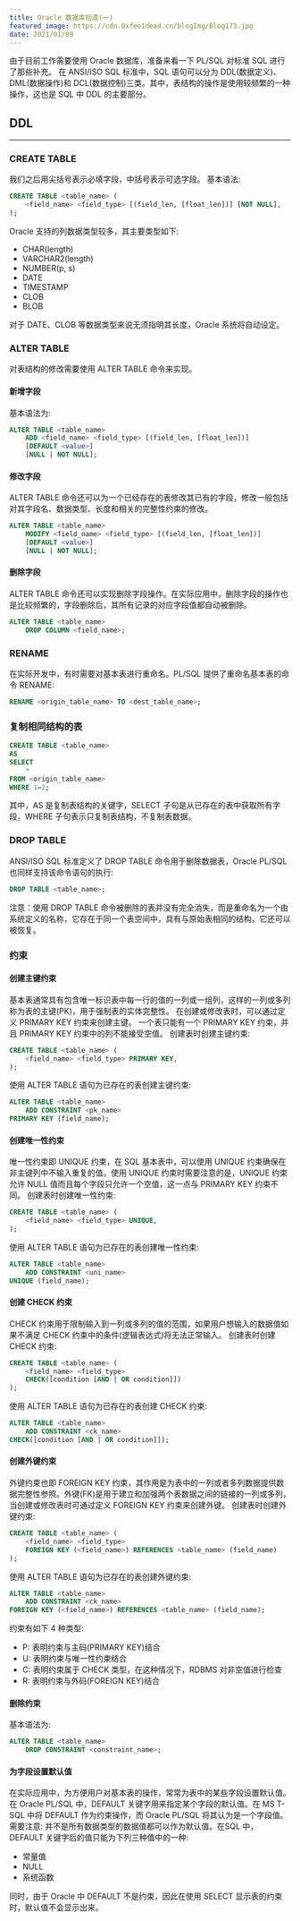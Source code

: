 ```yaml
---
title: Oracle 数据库拾遗(一)
featured_image: https://cdn.0xfee1dead.cn/blogImg/Blog173.jpg
date: 2021/01/09
---
```


由于目前工作需要使用 Oracle 数据库，准备来看一下 PL/SQL 对标准 SQL 进行了那些补充。
在 ANSI/ISO SQL 标准中，SQL 语句可以分为 DDL(数据定义)、DML(数据操作)和 DCL(数据控制)三类。其中，表结构的操作是使用较频繁的一种操作，这也是 SQL 中 DDL 的主要部分。

## DDL
***  
### CREATE TABLE
我们之后用尖括号表示必填字段，中括号表示可选字段。
基本语法: 
``` sql
CREATE TABLE <table_name> (
    <field_name> <field_type> [(field_len, [float_len])] [NOT NULL],
);
```

Oracle 支持的列数据类型较多，其主要类型如下: 
- CHAR(length)
- VARCHAR2(length)
- NUMBER(p, s)
- DATE
- TIMESTAMP
- CLOB
- BLOB

对于 DATE、CLOB 等数据类型来说无须指明其长度，Oracle 系统将自动设定。

### ALTER TABLE
对表结构的修改需要使用 ALTER TABLE 命令来实现。

#### 新增字段
基本语法为: 
``` sql
ALTER TABLE <table_name> 
    ADD <field_name> <field_type> [(field_len, [float_len])] 
    [DEFAULT <value>] 
    [NULL | NOT NULL];
```

#### 修改字段
ALTER TABLE 命令还可以为一个已经存在的表修改其已有的字段，修改一般包括对其字段名、数据类型、长度和相关的完整性约束的修改。
``` sql
ALTER TABLE <table_name> 
    MODIFY <field_name> <field_type> [(field_len, [float_len])] 
    [DEFAULT <value>] 
    [NULL | NOT NULL];
```

#### 删除字段
ALTER TABLE 命令还可以实现删除字段操作。在实际应用中，删除字段的操作也是比较频繁的，字段删除后，其所有记录的对应字段值都自动被删除。
``` sql
ALTER TABLE <table_name>
    DROP COLUMN <field_name>;
```

### RENAME
在实际开发中，有时需要对基本表进行重命名。PL/SQL 提供了重命名基本表的命令 RENAME: 
``` sql
RENAME <origin_table_name> TO <dest_table_name>;
```

### 复制相同结构的表
``` sql
CREATE TABLE <table_name>
AS
SELECT 
    * 
FROM <origin_table_name> 
WHERE 1=2;
```

其中，AS 是复制表结构的关键字，SELECT 子句是从已存在的表中获取所有字段，WHERE 子句表示只复制表结构，不复制表数据。

### DROP TABLE
ANSI/ISO SQL 标准定义了 DROP TABLE 命令用于删除数据表，Oracle PL/SQL 也同样支持该命令语句的执行: 
``` sql
DROP TABLE <table_name>;
```

注意：使用 DROP TABLE 命令被删除的表并没有完全消失，而是重命名为一个由系统定义的名称，它存在于同一个表空间中，具有与原始表相同的结构，它还可以被恢复。

### 约束
#### 创建主键约束
基本表通常具有包含唯一标识表中每一行的值的一列或一组列，这样的一列或多列称为表的主键(PK)，用于强制表的实体完整性。
在创建或修改表时，可以通过定义 PRIMARY KEY 约束来创建主键。
一个表只能有一个 PRIMARY KEY 约束，并且 PRIMARY KEY 约束中的列不能接受空值。
创建表时创建主键约束: 
``` sql
CREATE TABLE <table_name> (
    <field_name> <field_type> PRIMARY KEY,
);
```

使用 ALTER TABLE 语句为已存在的表创建主键约束: 
``` sql
ALTER TABLE <table_name> 
    ADD CONSTRAINT <pk_name>
PRIMARY KEY (field_name);
```

#### 创建唯一性约束
唯一性约束即 UNIQUE 约束，在 SQL 基本表中，可以使用 UNIQUE 约束确保在非主键列中不输入重复的值。使用 UNIQUE 约束时需要注意的是，UNIQUE 约束允许 NULL 值而且每个字段只允许一个空值，这一点与 PRIMARY KEY 约束不同。
创建表时创建唯一性约束: 
``` sql
CREATE TABLE <table_name> (
    <field_name> <field_type> UNIQUE,
);
```

使用 ALTER TABLE 语句为已存在的表创建唯一性约束: 
``` sql
ALTER TABLE <table_name> 
    ADD CONSTRAINT <uni_name>
UNIQUE (field_name);
```

#### 创建 CHECK 约束
CHECK 约束用于限制输入到一列或多列的值的范围，如果用户想输入的数据值如果不满足 CHECK 约束中的条件(逻辑表达式)将无法正常输入。
创建表时创建 CHECK 约束: 
``` sql
CREATE TABLE <table_name> (
    <field_name> <field_type>
    CHECK([condition [AND | OR condition]])
);
```

使用 ALTER TABLE 语句为已存在的表创建 CHECK 约束: 
``` sql
ALTER TABLE <table_name> 
    ADD CONSTRAINT <ck_name>
CHECK([condition [AND | OR condition]]);
```

#### 创建外键约束
外键约束也即 FOREIGN KEY 约束，其作用是为表中的一列或者多列数据提供数据完整性参照。外键(FK)是用于建立和加强两个表数据之间的链接的一列或多列，当创建或修改表时可通过定义 FOREIGN KEY 约束来创建外键。
创建表时创建外键约束: 
``` sql
CREATE TABLE <table_name> (
    <field_name> <field_type>
    FOREIGN KEY (<field_name>) REFERENCES <table_name> (field_name)
);
```

使用 ALTER TABLE 语句为已存在的表创建外键约束: 
``` sql
ALTER TABLE <table_name> 
    ADD CONSTRAINT <ck_name>
FOREIGN KEY (<field_name>) REFERENCES <table_name> (field_name);
```

约束有如下 4 种类型: 
- P: 表明约束与主码(PRIMARY KEY)结合
- U: 表明约束与唯一性约束结合
- C: 表明约束属于 CHECK 类型，在这种情况下，RDBMS 对非空值进行检查
- R: 表明约束与外码(FOREIGN KEY)结合

#### 删除约束
基本语法为: 
``` sql
ALTER TABLE <table_name>
    DROP CONSTRAINT <constraint_name>;
```

#### 为字段设置默认值
在实际应用中，为方便用户对基本表的操作，常常为表中的某些字段设置默认值。在 Oracle PL/SQL 中，DEFAULT 关键字用来指定某个字段的默认值。在 MS T-SQL 中将 DEFAULT 作为约束操作，而 Oracle PL/SQL 将其认为是一个字段值。
需要注意: 并不是所有数据类型的数据值都可以作为默认值。在SQL 中，DEFAULT 关键字后的值只能为下列三种值中的一种: 
- 常量值
- NULL
- 系统函数

同时，由于 Oracle 中 DEFAULT 不是约束，因此在使用 SELECT 显示表的约束时，默认值不会显示出来。